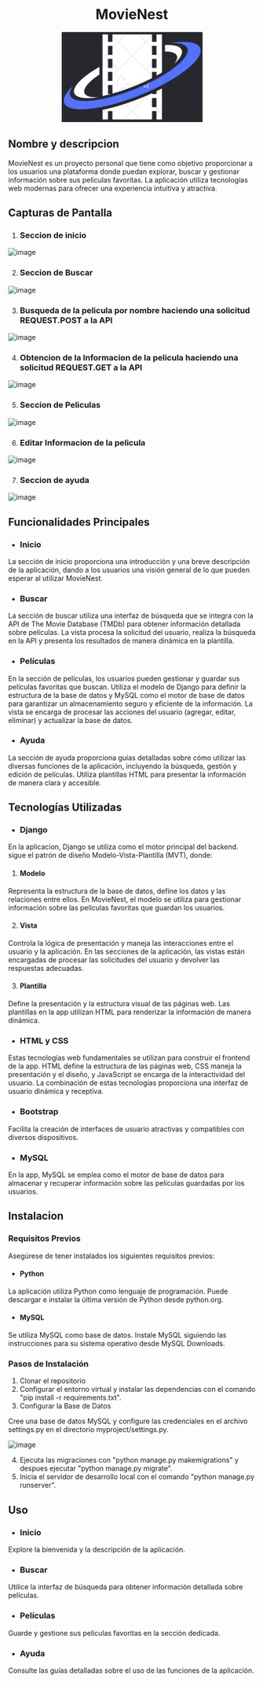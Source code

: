 <h1 align="center">
  <b>MovieNest</b>
</h1>

<p align="center">
  <img src="peliculas/static/img/MovieNest.png" alt="MovieNest">
</p>

## Nombre y descripcion 

MovieNest es un proyecto personal que tiene como objetivo proporcionar a los usuarios una plataforma donde puedan explorar, buscar y gestionar información sobre sus películas favoritas. La aplicación utiliza tecnologías web modernas para ofrecer una experiencia intuitiva y atractiva.

## Capturas de Pantalla

1. ### Seccion de inicio

![image](https://github.com/andresfr1409/BibliotecaDeCine/assets/138944864/64e9b592-1e36-4276-bbb0-32daa9bad4e1)

2. ### Seccion de Buscar

![image](https://github.com/andresfr1409/BibliotecaDeCine/assets/138944864/cff9f522-1d0a-4558-af58-24f65d26ba81)

3. ### Busqueda de la pelicula por nombre haciendo una solicitud REQUEST.POST a la API

![image](https://github.com/andresfr1409/BibliotecaDeCine/assets/138944864/1fafc8d9-6625-46dc-9ec5-1e3013319b4a)

4. ### Obtencion de la Informacion de la pelicula haciendo una solicitud REQUEST.GET a la API 

![image](https://github.com/andresfr1409/BibliotecaDeCine/assets/138944864/f02779de-af41-4a14-a7d9-0cc1e02fcf48)

5. ### Seccion de Peliculas

![image](https://github.com/andresfr1409/BibliotecaDeCine/assets/138944864/01687b78-be81-4057-9568-9b91e8146ec3)

6. ### Editar Informacion de la pelicula

![image](https://github.com/andresfr1409/BibliotecaDeCine/assets/138944864/aa67ae3e-01f0-4183-95ff-5477f612b68c)

7. ### Seccion de ayuda

![image](https://github.com/andresfr1409/BibliotecaDeCine/assets/138944864/b6a9ef40-24e1-4538-a343-071905b5f916)

## Funcionalidades Principales

- ### Inicio

La sección de inicio proporciona una introducción y una breve descripción de la aplicación, dando a los usuarios una visión general de lo que pueden esperar al utilizar MovieNest.

- ### Buscar

La sección de buscar utiliza una interfaz de búsqueda que se integra con la API de The Movie Database (TMDb) para obtener información detallada sobre películas. La vista procesa la solicitud del usuario, realiza la búsqueda en la API y presenta los resultados de manera dinámica en la plantilla.

- ### Películas

En la sección de películas, los usuarios pueden gestionar y guardar sus películas favoritas que buscan. Utiliza el modelo de Django para definir la estructura de la base de datos y MySQL como el motor de base de datos para garantizar un almacenamiento seguro y eficiente de la información. La vista se encarga de procesar las acciones del usuario (agregar, editar, eliminar) y actualizar la base de datos.

- ### Ayuda

La sección de ayuda proporciona guías detalladas sobre cómo utilizar las diversas funciones de la aplicación, incluyendo la búsqueda, gestión y edición de películas. Utiliza plantillas HTML para presentar la información de manera clara y accesible.

## Tecnologías Utilizadas

- ### Django

En la aplicacion, Django se utiliza como el motor principal del backend. sigue el patrón de diseño Modelo-Vista-Plantilla (MVT), donde:

1. #### Modelo

Representa la estructura de la base de datos, define los datos y las relaciones entre ellos. En MovieNest, el modelo se utiliza para gestionar información sobre las películas favoritas que guardan los usuarios.

2. #### Vista

Controla la lógica de presentación y maneja las interacciones entre el usuario y la aplicación. En las secciones de la aplicación, las vistas están encargadas de procesar las solicitudes del usuario y devolver las respuestas adecuadas.

3. #### Plantilla

Define la presentación y la estructura visual de las páginas web. Las plantillas en la app utilizan HTML para renderizar la información de manera dinámica.

- ### HTML y CSS

Estas tecnologías web fundamentales se utilizan para construir el frontend de la app. HTML define la estructura de las páginas web, CSS maneja la presentación y el diseño, y JavaScript se encarga de la interactividad del usuario. La combinación de estas tecnologías proporciona una interfaz de usuario dinámica y receptiva.

- ### Bootstrap

Facilita la creación de interfaces de usuario atractivas y compatibles con diversos dispositivos.

- ### MySQL

En la app, MySQL se emplea como el motor de base de datos para almacenar y recuperar información sobre las películas guardadas por los usuarios.

## Instalacion

### Requisitos Previos

Asegúrese de tener instalados los siguientes requisitos previos:

- #### Python

La aplicación utiliza Python como lenguaje de programación. Puede descargar e instalar la última versión de Python desde python.org.

- #### MySQL

Se utiliza MySQL como base de datos. Instale MySQL siguiendo las instrucciones para su sistema operativo desde MySQL Downloads.

### Pasos de Instalación

1. Clonar el repositorio
2. Configurar el entorno virtual y instalar las dependencias con el comando "pip install -r requirements.txt".
3. Configurar la Base de Datos

Cree una base de datos MySQL y configure las credenciales en el archivo settings.py en el directorio myproject/settings.py.

![image](https://github.com/andresfr1409/BibliotecaDeCine/assets/138944864/d64f4f26-d464-4fe6-a33d-a51efb91e8a9)

4. Ejecuta las migraciones con "python manage.py makemigrations" y despues ejecutar "python manage.py migrate".
5. Inicia el servidor de desarrollo local con el comando "python manage.py runserver".


## Uso

- ### Inicio

Explore la bienvenida y la descripción de la aplicación.

- ### Buscar

Utilice la interfaz de búsqueda para obtener información detallada sobre películas.

- ### Películas

Guarde y gestione sus películas favoritas en la sección dedicada.

- ### Ayuda

Consulte las guías detalladas sobre el uso de las funciones de la aplicación.
